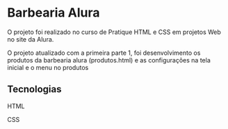 <h1 aligh="center">Barbearia Alura</h1>

<p>O projeto foi realizado no curso de Pratique HTML e CSS em projetos Web no site da Alura.</p>
<p>O projeto atualizado com a primeira parte 1, foi desenvolvimento os produtos da barbearia alura (produtos.html) e as configurações na tela inicial e o menu no produtos</p>

<h2>Tecnologias</h2>
<p>HTML</p>
<p>CSS</p>
